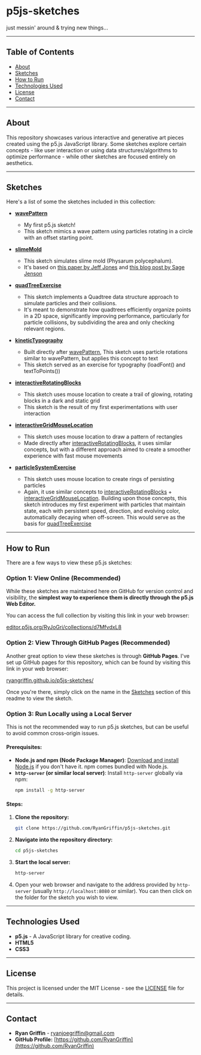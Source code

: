 # p5js-sketches
just messin' around &amp; trying new things...


---

## Table of Contents

* [About](#about)
* [Sketches](#sketches)
* [How to Run](#how-to-run)
* [Technologies Used](#technologies-used)
* [License](#license)
* [Contact](#contact)

---

## About

This repository showcases various interactive and generative art pieces created using the p5.js JavaScript library. Some sketches explore certain concepts - like user interaction or using data structures/algorithms to optimize performance - while other sketches are focused entirely on aesthetics. 

---

## Sketches

Here's a list of some the sketches included in this collection:

* **[wavePattern](wavePattern/)**
    * My first p5.js sketch!
    * This sketch mimics a wave pattern using particles rotating in a circle with an offset starting point.

* **[slimeMold](slimeMold/)**
    * This sketch simulates slime mold (Physarum polycephalum).
    * It's based on [this paper by Jeff Jones](https://uwe-repository.worktribe.com/output/980579/characteristics-of-pattern-formation-and-evolution-in-approximations-of-physarum-transport-networks) and [this blog post by Sage Jenson](https://cargocollective.com/sagejenson/physarum)

* **[quadTreeExercise](quadTreeExercise/)**
    * This sketch implements a Quadtree data structure approach to simulate particles and their collisions.
    * It's meant to demonstrate how quadtrees efficiently organize points in a 2D space, significantly improving performance, particularly for particle collisions, by subdividing the area and only checking relevant regions.
 
* **[kineticTypography](kineticTypography/)**
    * Built directly after [wavePattern](wavePattern/), This sketch uses particle rotations similar to wavePattern, but applies this concept to text
    * This sketch served as an exercise for typography (loadFont() and textToPoints())
 
* **[interactiveRotatingBlocks](interactiveRotatingBlocks/)**
    * This sketch uses mouse location to create a trail of glowing, rotating blocks in a dark and static grid
    * This sketch is the result of my first experimentations with user interaction
 
* **[interactiveGridMouseLocation](interactiveGridMouseLocation/)**
    * This sketch uses mouse location to draw a pattern of rectangles
    * Made directly after [interactiveRotatingBlocks](interactiveRotatingBlocks/), it uses similar concepts, but with a different approach aimed to create a smoother experience with fast mouse movements
 
* **[particleSystemExercise](particleSystemExercise/)**
    * This sketch uses mouse location to create rings of persisting particles
    * Again, it use similar concepts to [interactiveRotatingBlocks](interactiveRotatingBlocks/) + [interactiveGridMouseLocation](interactiveGridMouseLocation/). Building upon those concepts, this sketch introduces my first experiment with particles that maintain state, each with persistent speed, direction, and evolving color, automatically decaying when off-screen. This would serve as the basis for [quadTreeExercise](quadTreeExercise/)
---

## How to Run

There are a few ways to view these p5.js sketches:

### Option 1: View Online (Recommended)
While these sketches are maintained here on GitHub for version control and visibility, the **simplest way to experience them is directly through the p5.js Web Editor.**

You can access the full collection by visiting this link in your web browser:

[editor.p5js.org/RyJoGri/collections/d7MfvdxL8](https://editor.p5js.org/RyJoGri/collections/d7MfvdxL8)


### Option 2: View Through GitHub Pages (Recommended)
Another great option to view these sketches is through **GitHub Pages**. I've set up GitHub pages for this repository, which can be found by visiting this link in your web browser:

[ryangriffin.github.io/p5js-sketches/](https://ryangriffin.github.io/p5js-sketches/)

Once you're there, simply click on the name in the [Sketches](#sketches) section of this readme to view the sketch.


### Option 3: Run Locally using a Local Server
This is not the recommended way to run p5.js sketches, but can be useful to avoid common cross-origin issues.

#### Prerequisites:

* **Node.js and npm (Node Package Manager)**: [Download and install Node.js](https://nodejs.org/en/download/) if you don't have it. npm comes bundled with Node.js.
* **`http-server` (or similar local server)**: Install `http-server` globally via npm:
    ```bash
    npm install -g http-server
    ```

#### Steps:

1.  **Clone the repository:**
    ```bash
    git clone https://github.com/RyanGriffin/p5js-sketches.git
    ```
2.  **Navigate into the repository directory:**
    ```bash
    cd p5js-sketches
    ```
3.  **Start the local server:**
    ```bash
    http-server
    ```
4.  Open your web browser and navigate to the address provided by `http-server` (usually `http://localhost:8080` or similar). You can then click on the folder for the sketch you wish to view.

---

## Technologies Used

* **p5.js** - A JavaScript library for creative coding.
* **HTML5**
* **CSS3**

---

## License

This project is licensed under the MIT License - see the [LICENSE](LICENSE) file for details.

---

## Contact

* **Ryan Griffin** - ryanjoegriffin@gmail.com
* **GitHub Profile:** [https://github.com/RyanGriffin](https://github.com/RyanGriffin)
